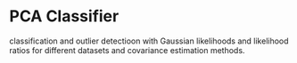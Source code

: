 # PCA Classifier 

classification and outlier detectioon with Gaussian likelihoods and likelihood ratios for different datasets and covariance estimation methods.
